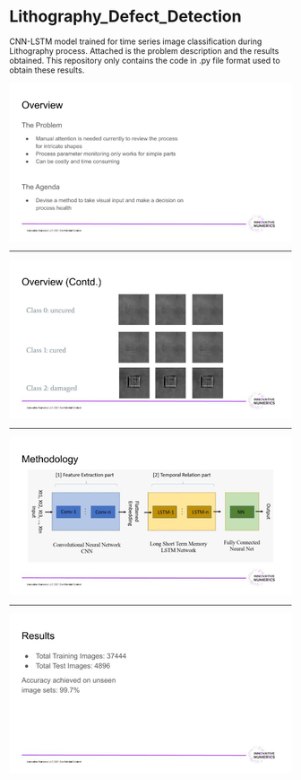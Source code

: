 # Lithography_Defect_Detection
CNN-LSTM model trained for time series image classification during Lithography process. 
Attached is the problem description and the results obtained. This repository only contains the code in .py file format used to obtain these results.

![1](projectdescription/IN-Lith_1.png)

*****

![2](projectdescription/IN-Lith_2.png)

*****

![3](projectdescription/IN-Lith_3.png)

*****

![4](projectdescription/IN-Lith_4.png)
